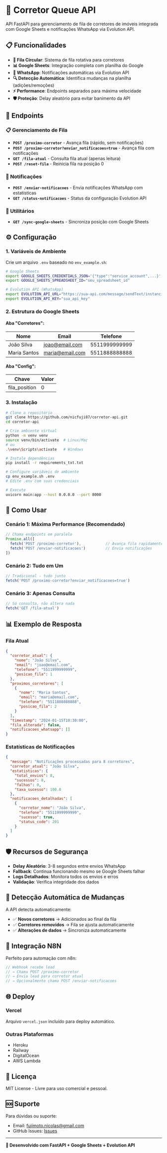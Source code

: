 # 🏡 Corretor Queue API

API FastAPI para gerenciamento de fila de corretores de imóveis integrada com Google Sheets e notificações WhatsApp via Evolution API.

## 📋 Funcionalidades

- **🔄 Fila Circular**: Sistema de fila rotativa para corretores
- **📊 Google Sheets**: Integração completa com planilha do Google
- **📱 WhatsApp**: Notificações automáticas via Evolution API
- **🔍 Detecção Automática**: Identifica mudanças na planilha (adições/remoções)
- **⚡ Performance**: Endpoints separados para máxima velocidade
- **🛡️ Proteção**: Delay aleatório para evitar banimento da API

## 🚀 Endpoints

### 📋 Gerenciamento de Fila

- **`POST /proximo-corretor`** - Avança fila (rápido, sem notificações)
- **`POST /proximo-corretor?enviar_notificacoes=true`** - Avança fila com notificações
- **`GET /fila-atual`** - Consulta fila atual (apenas leitura)
- **`POST /reset-fila`** - Reinicia fila na posição 0

### 📱 Notificações

- **`POST /enviar-notificacoes`** - Envia notificações WhatsApp com estatísticas
- **`GET /status-notificacoes`** - Status da configuração Evolution API

### 🔧 Utilitários

- **`GET /sync-google-sheets`** - Sincroniza posição com Google Sheets

## ⚙️ Configuração

### 1. Variáveis de Ambiente

Crie um arquivo `.env` baseado no `env_example.sh`:

```bash
# Google Sheets
export GOOGLE_SHEETS_CREDENTIALS_JSON='{"type":"service_account",...}'
export GOOGLE_SHEETS_SPREADSHEET_ID="seu_spreadsheet_id"

# Evolution API (WhatsApp)
export EVOLUTION_API_URL="https://sua-api.com/message/sendText/instancia"
export EVOLUTION_API_KEY="sua_api_key"
```

### 2. Estrutura do Google Sheets

#### Aba "Corretores":
| Nome | Email | Telefone |
|------|-------|----------|
| João Silva | joao@email.com | 5511999999999 |
| Maria Santos | maria@email.com | 5511888888888 |

#### Aba "Config":
| Chave | Valor |
|-------|-------|
| fila_position | 0 |

### 3. Instalação

```bash
# Clone o repositório
git clone https://github.com/nicfuji87/corretor-api.git
cd corretor-api

# Crie ambiente virtual
python -m venv venv
source venv/bin/activate  # Linux/Mac
# ou
.\venv\Scripts\activate   # Windows

# Instale dependências
pip install -r requirements_txt.txt

# Configure variáveis de ambiente
cp env_example.sh .env
# Edite .env com suas credenciais

# Execute
uvicorn main:app --host 0.0.0.0 --port 8000
```

## 🎯 Como Usar

### Cenário 1: Máxima Performance (Recomendado)
```javascript
// Chama endpoints em paralelo
Promise.all([
  fetch('POST /proximo-corretor'),           // Avança fila rapidamente
  fetch('POST /enviar-notificacoes')         // Envia notificações
])
```

### Cenário 2: Tudo em Um
```javascript
// Tradicional - tudo junto
fetch('POST /proximo-corretor?enviar_notificacoes=true')
```

### Cenário 3: Apenas Consulta
```javascript
// Só consulta, não altera nada
fetch('GET /fila-atual')
```

## 📊 Exemplo de Resposta

### Fila Atual
```json
{
  "corretor_atual": {
    "nome": "João Silva",
    "email": "joao@email.com", 
    "telefone": "5511999999999",
    "posicao_fila": 1
  },
  "proximos_corretores": [
    {
      "nome": "Maria Santos",
      "email": "maria@email.com",
      "telefone": "5511888888888", 
      "posicao_fila": 2
    }
  ],
  "timestamp": "2024-01-15T10:30:00",
  "fila_alterada": false,
  "notificacoes_whatsapp": []
}
```

### Estatísticas de Notificações
```json
{
  "message": "Notificações processadas para 8 corretores",
  "corretor_atual": "João Silva",
  "estatisticas": {
    "total_envios": 8,
    "sucessos": 8,
    "falhas": 0,
    "taxa_sucesso": 100.0
  },
  "notificacoes_detalhadas": [
    {
      "corretor_nome": "João Silva",
      "telefone": "5511999999999",
      "sucesso": true,
      "status_code": 201
    }
  ]
}
```

## 🛡️ Recursos de Segurança

- **Delay Aleatório**: 3-8 segundos entre envios WhatsApp
- **Fallback**: Continua funcionando mesmo se Google Sheets falhar
- **Logs Detalhados**: Monitora todos os envios e erros
- **Validação**: Verifica integridade dos dados

## 🔧 Detecção Automática de Mudanças

A API detecta automaticamente:
- ✅ **Novos corretores** → Adicionados ao final da fila
- ✅ **Corretores removidos** → Fila se ajusta automaticamente
- ✅ **Alterações de dados** → Sincroniza automaticamente

## 📱 Integração N8N

Perfeito para automação com n8n:

```javascript
// Webhook recebe lead
// → Chama POST /proximo-corretor  
// → Envia lead para corretor atual
// → Opcionalmente chama POST /enviar-notificacoes
```

## 🌐 Deploy

### Vercel
Arquivo `vercel.json` incluído para deploy automático.

### Outras Plataformas
- Heroku
- Railway
- DigitalOcean
- AWS Lambda

## 📄 Licença

MIT License - Livre para uso comercial e pessoal.

## 🆘 Suporte

Para dúvidas ou suporte:
- Email: fujimoto.nicolas@gmail.com
- GitHub Issues: [Issues](https://github.com/nicfuji87/corretor-api/issues)

---

**🚀 Desenvolvido com FastAPI + Google Sheets + Evolution API** 